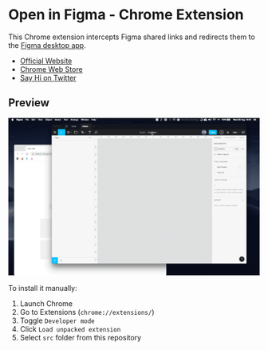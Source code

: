 Open in Figma - Chrome Extension
======================

This Chrome extension intercepts Figma shared links and redirects them to the [Figma desktop app](https://www.figma.com/downloads/).

* [Official Website](https://www.fabriziorinaldi.io/openinfigma/)
* [Chrome Web Store](https://chrome.google.com/webstore/detail/open-in-figma/ebalaiojkmmkimgpakabcblclljnoloh)
* [Say Hi on Twitter](https://www.twitter.com/linuz90)

## Preview

![](img/preview.gif)

To install it manually:

1. Launch Chrome
2. Go to Extensions (`chrome://extensions/`)
3. Toggle `Developer mode`
4. Click `Load unpacked extension`
5. Select `src` folder from this repository
